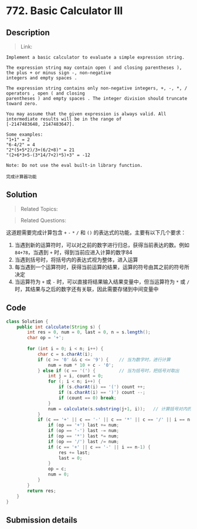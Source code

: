 # 772. Basic Calculator III

## Description

> Link: 

```
Implement a basic calculator to evaluate a simple expression string.

The expression string may contain open ( and closing parentheses ), the plus + or minus sign -, non-negative
integers and empty spaces .

The expression string contains only non-negative integers, +, -, *, / operators , open ( and closing 
parentheses ) and empty spaces . The integer division should truncate toward zero.

You may assume that the given expression is always valid. All intermediate results will be in the range of 
[-2147483648, 2147483647].

Some examples:
"1+1" = 2
"6-4/2" = 4
"2*(5+5*2)/3+(6/2+8)" = 21
"(2+6*3+5-(3*14/7+2)*5)+3" = -12

Note: Do not use the eval built-in library function.

完成计算器功能

```


## Solution

> Related Topics: 

> Related Questions:

这道题需要完成计算包含 `+` `-` `*` `/` 和 `()` 的表达式的功能，主要有以下几个要求：
1. 当遇到新的运算符时，可以对之前的数字进行归总，获得当前表达的数。例如 `84+78`，当遇到 `+` 时，得到当前应进入计算的数字84
2. 当遇到括号时，将括号内的表达式视为整体，进入运算
3. 每当遇到一个运算符时，获得当前运算的结果，运算的符号由其之前的符号所决定
4. 当运算符为 `+` 或 `-` 时，可以直接将结果输入结果变量中，但当运算符为 `*` 或 `/` 时，其结果与之后的数字还有关联，因此需要存储到中间变量中


## Code

```java
class Solution {
    public int calculate(String s) {
        int res = 0, num = 0, last = 0, n = s.length();
        char op = '+';
        
        for (int i = 0; i < n; i++) {
            char c = s.charAt(i);
            if (c >= '0' && c <= '9') {    // 当为数字时，进行计算
                num = num * 10 + c - '0';
            } else if (c == '(') {         // 当为括号时，把括号对取出
                int j = i, count = 0;
                for (; i < n; i++) {
                    if (s.charAt(i) == '(') count ++;
                    if (s.charAt(i) == ')') count --;
                    if (count == 0) break;
                }
                num = calculate(s.substring(j+1, i));   // 计算括号对内的结果
            }
            if (c == '+' || c == '-' || c == '*' || c == '/' || i == n-1) {     // 
                if (op == '+') last += num;
                if (op == '-') last -= num;
                if (op == '*') last *= num;
                if (op == '/') last /= num;
                if (c == '+' || c == '-' || i == n-1) {
                    res += last;
                    last = 0;
                }
                op = c;
                num = 0;
            }
        }
        return res;
    }
}
```


## Submission details

